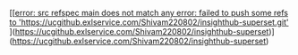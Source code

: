 [[[error: src refspec main does not match any
error: failed to push some refs to 'https://ucgithub.exlservice.com/Shivam220802/insighthub-superset.git'
](https://github.com/shivamAgarwal1771/docs/branches)
](https://ucgithub.exlservice.com/Shivam220802/insighthub-superset)](https://ucgithub.exlservice.com/Shivam220802/insighthub-superset)
